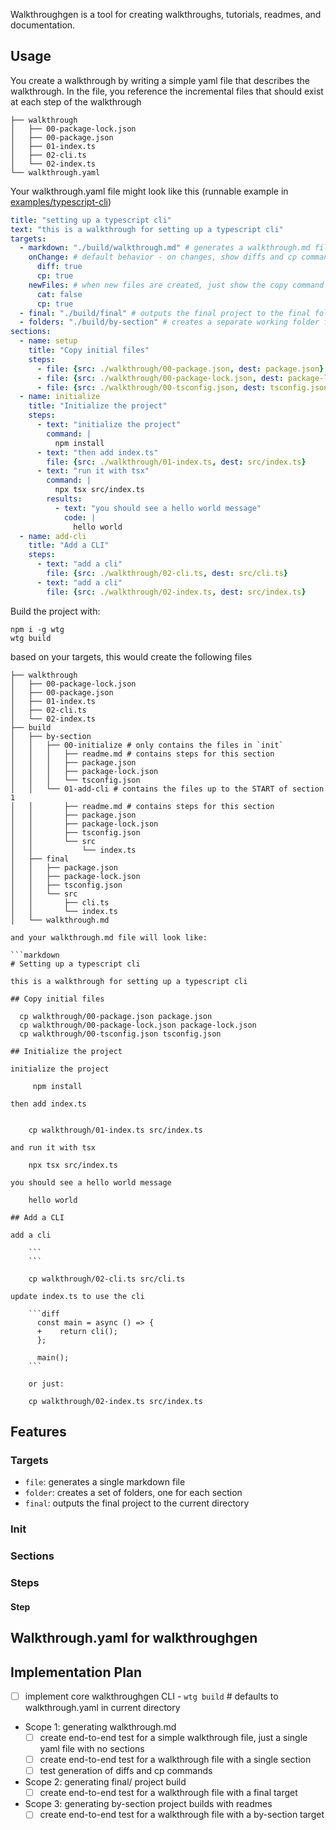 Walkthroughgen is a tool for creating walkthroughs, tutorials, readmes, and documentation.

## Usage

You create a walkthrough by writing a simple yaml file that describes the walkthrough. In the file, you reference the incremental files that should exist at each step of the walkthrough

```
├── walkthrough
│   ├── 00-package-lock.json
│   ├── 00-package.json
│   ├── 01-index.ts
│   ├── 02-cli.ts
│   └── 02-index.ts
└── walkthrough.yaml
```

Your walkthrough.yaml file might look like this (runnable example in [examples/typescript-cli](./examples/typescript))

```yaml
title: "setting up a typescript cli"
text: "this is a walkthrough for setting up a typescript cli"
targets:
  - markdown: "./build/walkthrough.md" # generates a walkthrough.md file
    onChange: # default behavior - on changes, show diffs and cp commands
      diff: true
      cp: true
    newFiles: # when new files are created, just show the copy command
      cat: false
      cp: true
  - final: "./build/final" # outputs the final project to the final folder
  - folders: "./build/by-section" # creates a separate working folder for each section
sections:
  - name: setup
    title: "Copy initial files"
    steps:
      - file: {src: ./walkthrough/00-package.json, dest: package.json}
      - file: {src: ./walkthrough/00-package-lock.json, dest: package-lock.json}
      - file: {src: ./walkthrough/00-tsconfig.json, dest: tsconfig.json}
  - name: initialize
    title: "Initialize the project"
    steps:
      - text: "initialize the project"
        command: |
          npm install
      - text: "then add index.ts"
        file: {src: ./walkthrough/01-index.ts, dest: src/index.ts}
      - text: "run it with tsx"
        command: |
          npx tsx src/index.ts
        results:
          - text: "you should see a hello world message"
            code: |
              hello world
  - name: add-cli
    title: "Add a CLI"
    steps:
      - text: "add a cli"
        file: {src: ./walkthrough/02-cli.ts, dest: src/cli.ts}
      - text: "add a cli"
        file: {src: ./walkthrough/02-index.ts, dest: src/index.ts}
```

Build the project with:

```
npm i -g wtg
wtg build
```

based on your targets, this would create the following files

```
├── walkthrough
│   ├── 00-package-lock.json
│   ├── 00-package.json
│   ├── 01-index.ts
│   ├── 02-cli.ts
│   └── 02-index.ts
├── build
│   ├── by-section
│   │   ├── 00-initialize # only contains the files in `init`
│   │   │   ├── readme.md # contains steps for this section
│   │   │   ├── package.json
│   │   │   ├── package-lock.json
│   │   │   └── tsconfig.json
│   │   └── 01-add-cli # contains the files up to the START of section 1
│   │       ├── readme.md # contains steps for this section
│   │       ├── package.json
│   │       ├── package-lock.json
│   │       ├── tsconfig.json
│   │       └── src
│   │           └── index.ts
│   ├── final
│   │   ├── package.json
│   │   ├── package-lock.json
│   │   ├── tsconfig.json
│   │   └── src
│   │       ├── cli.ts
│   │       └── index.ts
│   └── walkthrough.md

and your walkthrough.md file will look like:

```markdown
# Setting up a typescript cli

this is a walkthrough for setting up a typescript cli

## Copy initial files

  cp walkthrough/00-package.json package.json
  cp walkthrough/00-package-lock.json package-lock.json
  cp walkthrough/00-tsconfig.json tsconfig.json

## Initialize the project

initialize the project

     npm install

then add index.ts


    cp walkthrough/01-index.ts src/index.ts

and run it with tsx

    npx tsx src/index.ts

you should see a hello world message

    hello world

## Add a CLI

add a cli

    ```
    ```
 
    cp walkthrough/02-cli.ts src/cli.ts

update index.ts to use the cli

    ```diff
      const main = async () => {
      +    return cli();
      };
        
      main();
    ```

    or just:

    cp walkthrough/02-index.ts src/index.ts

```

## Features

### Targets

- `file`: generates a single markdown file
- `folder`: creates a set of folders, one for each section
- `final`: outputs the final project to the current directory

### Init



### Sections

### Steps

#### Step 


## Walkthrough.yaml for walkthroughgen

## Implementation Plan

- [ ] implement core walkthroughgen CLI - `wtg build` # defaults to walkthrough.yaml in current directory
- Scope 1: generating walkthrough.md
  - [ ] create end-to-end test for a simple walkthrough file, just a single yaml file with no sections
  - [ ] create end-to-end test for a walkthrough file with a single section
  - [ ] test generation of diffs and cp commands
- Scope 2: generating final/ project build
  - [ ] create end-to-end test for a walkthrough file with a final target
- Scope 3: generating by-section project builds with readmes
  - [ ] create end-to-end test for a walkthrough file with a by-section target